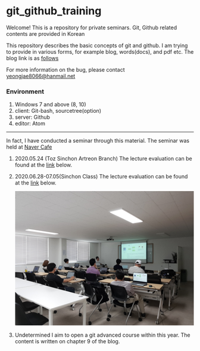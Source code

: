 # git_github_training

Welcome! This is a repository for private seminars. Git, Github related contents are provided in Korean

This repository describes the basic concepts of git and github. I am trying to provide in various forms, for example blog, words(docs), and pdf etc. The blog link is as [follows](https://ingbeeedd.github.io/git_github_training/)

For more information on the bug, please contact yeongjae8066@hanmail.net

### Environment
1. Windows 7 and above (8, 10)
2. client: Git-bash, sourcetree(option) 
3. server: Github
4. editor: Atom

---

In fact, I have conducted a seminar through this material. The seminar was held at [Naver Cafe](https://cafe.naver.com/stm32study)

1. 2020.05.24 (Toz Sinchon Artreon Branch)
    The lecture evaluation can be found at the [link](evaluation/1회차) below.

2. 2020.06.28-07.05(Sinchon Class)
    The lecture evaluation can be found at the [link](evaluation/2회차) below.

	![intro](assets/introduction.jpg)

3. Undetermined
	I aim to open a git advanced course within this year. The content is written on chapter 9 of the blog.